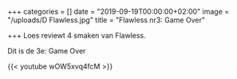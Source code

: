 +++
categories = []
date = "2019-09-19T00:00:00+02:00"
image = "/uploads/D Flawless.jpg"
title = "Flawless nr3: Game Over"

+++
Loes reviewt 4 smaken van Flawless.

Dit is de 3e: Game Over

{{< youtube wOW5xvq4fcM >}}